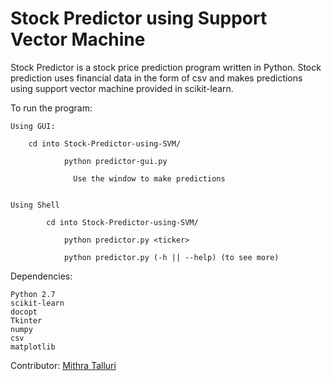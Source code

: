 # Stock Predictor using Support Vector Machine

Stock Predictor is a stock price prediction program written in Python. Stock prediction uses financial data in the form of csv and makes predictions using support vector machine provided in scikit-learn.

To run the program:

	Using GUI:
	
		cd into Stock-Predictor-using-SVM/
		
                python predictor-gui.py
                
                  Use the window to make predictions
                  

	Using Shell
	
	        cd into Stock-Predictor-using-SVM/
	        
			    python predictor.py <ticker>
			
			    python predictor.py (-h || --help) (to see more)
			

Dependencies:

  	Python 2.7
  	scikit-learn
  	docopt
  	Tkinter
  	numpy
  	csv
  	matplotlib

Contributor:
	[Mithra Talluri](https://github.com/MithraTalluri/)